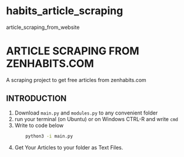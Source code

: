 # habits_article_scraping
article_scraping_from_website

# ARTICLE SCRAPING FROM ZENHABITS.COM

A scraping project to get free articles from zenhabits.com

## INTRODUCTION 
1. Download `main.py` and `modules.py` to any convenient folder
2. run your terminal (on Ubuntu) or on Windows CTRL-R and write `cmd`  
3. Write to code below 
    ```bash
        python3 -i main.py
    ```
4. Get Your Articles to your folder as Text Files.

